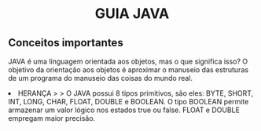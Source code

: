 <h1 align = "center"> GUIA JAVA </h1>
<h2> Conceitos importantes </h2>

<p> JAVA é uma linguagem orientada aos objetos, mas o que significa isso? O objetivo da orientação aos objetos é aproximar o manuseio das estruturas de um programa do
manuseio das coisas do mundo real. </p>
<li> HERANÇA > 
> O JAVA possui 8 tipos primitivos, são eles: BYTE, SHORT, INT, LONG, CHAR, FLOAT, DOUBLE e BOOLEAN. O tipo BOOLEAN permite armazenar um valor lógico nos estados true
ou false. FLOAT e DOUBLE empregam maior precisão.
